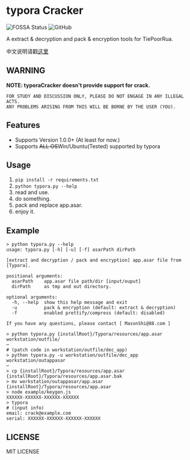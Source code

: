 # typora Cracker

![FOSSA Status](https://app.fossa.com/api/projects/git%2Bgithub.com%2FMas0nShi%2FtyporaCracker.svg?type=shield)
![GitHub](https://img.shields.io/github/license/Mas0nShi/typoraCracker)

A extract & decryption and pack & encryption tools for TiePoorRua.

中文说明请戳[这里](README_CN.md)

## WARNING

**NOTE: typoraCracker doesn't provide support for crack.**

```
FOR STUDY AND DISCUSSION ONLY, PLEASE DO NOT ENGAGE IN ANY ILLEGAL ACTS.
ANY PROBLEMS ARISING FROM THIS WILL BE BORNE BY THE USER (YOU).
```

## Features
- Supports Version 1.0.0+ (At least for now.)
- Supports ~~ALL OS~~Win/Ubuntu(Tested) supported by typora

## Usage

1. `pip install -r requirements.txt`
2. `python typora.py --help`
3. read and use.
4. do something.
5. pack and replace app.asar.
6. enjoy it.


## Example

```shell
> python typora.py --help
usage: typora.py [-h] [-u] [-f] asarPath dirPath

[extract and decryption / pack and encryption] app.asar file from [Typora].

positional arguments:
  asarPath    app.asar file path/dir [input/ouput]
  dirPath     as tmp and out directory.

optional arguments:
  -h, --help  show this help message and exit
  -u          pack & encryption (default: extract & decryption)
  -f          enabled prettify/compress (default: disabled)

If you have any questions, please contact [ MasonShi@88.com ]

> python typora.py {installRoot}/Typora/resources/app.asar workstation/outfile/
⋯
# (patch code in workstation/outfile/dec_app)
> python typora.py -u workstation/outfile/dec_app workstation/outappasar
⋯
> cp {installRoot}/Typora/resources/app.asar {installRoot}/Typora/resources/app.asar.bak
> mv workstation/outappasar/app.asar {installRoot}/Typora/resources/app.asar
> node example/keygen.js
XXXXXX-XXXXXX-XXXXXX-XXXXXX
> typora
# (input info)
email: crack@example.com
serial: XXXXXX-XXXXXX-XXXXXX-XXXXXX
```

## LICENSE
 MIT LICENSE
